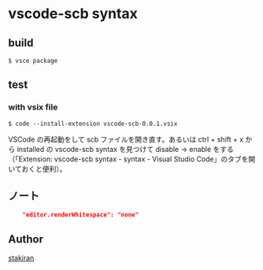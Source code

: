 # vscode-scb syntax

## build

```
$ vsce package
```

## test

### with vsix file

```
$ code --install-extension vscode-scb-0.0.1.vsix
```

VSCode の再起動をして scb ファイルを開き直す。あるいは ctrl + shift + x から installed の vscode-scb syntax を見つけて disable → enable をする（「Extension: vscode-scb syntax - syntax - Visual Studio Code」のタブを開いておくと便利）。

## ノート

```json
    "editor.renderWhitespace": "none"
```

## Author
[stakiran](https://github.com/stakiran)
